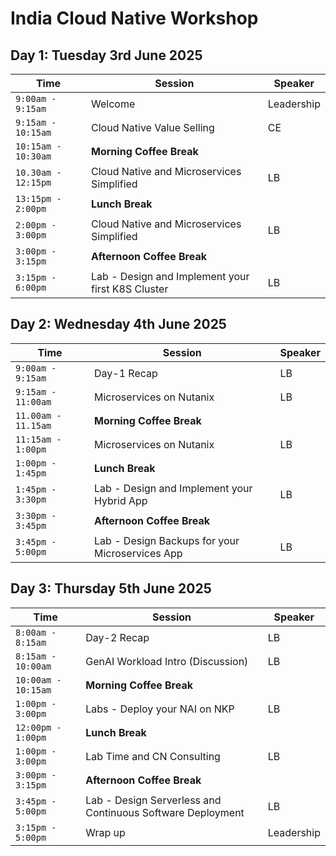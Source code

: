 # India Cloud Native Workshop

## Day 1: Tuesday 3rd June 2025

|  Time | Session | Speaker |
|-------------------------|--------|----------------|
|`9:00am - 9:15am` |  Welcome |  Leadership |
|`9:15am - 10:15am` | Cloud Native Value Selling | CE |
|`10:15am - 10:30am` | **Morning Coffee Break** |
|`10.30am - 12:15pm` | Cloud Native and Microservices Simplified | LB |
|`13:15pm - 2:00pm` | **Lunch Break** |
|`2:00pm - 3:00pm`| Cloud Native and Microservices Simplified | LB |
|`3:00pm - 3:15pm`| **Afternoon Coffee Break** |
|`3:15pm - 6:00pm`| Lab - Design and Implement your first K8S Cluster | LB |


## Day 2: Wednesday 4th June 2025

| Time | Session | Speaker |
|-------------------------|----------|----------------|
|`9:00am - 9:15am` | Day-1 Recap | LB |
|`9:15am - 11:00am`| Microservices on Nutanix  | LB |
|`11.00am - 11.15am` | **Morning Coffee Break** |
|`11:15am - 1:00pm` | Microservices on Nutanix | LB |
|`1:00pm - 1:45pm` | **Lunch Break** |
|`1:45pm - 3:30pm`| Lab - Design and Implement your Hybrid App | LB |
|`3:30pm - 3:45pm` | **Afternoon Coffee Break** |
|`3:45pm - 5:00pm`| Lab - Design Backups for your Microservices App | LB |
                        
## Day 3: Thursday 5th June 2025


| Time | Session | Speaker |
|-------------------------|----------|----------------|
|`8:00am - 8:15am` | Day-2 Recap | LB |
|`8:15am - 10:00am`| GenAI Workload Intro (Discussion) | LB |
|`10:00am - 10:15am`| **Morning Coffee Break** |
|`1:00pm - 3:00pm`| Labs - Deploy your NAI on NKP | LB |
|`12:00pm - 1:00pm` | **Lunch Break** |
|`1:00pm - 3:00pm`| Lab Time and CN Consulting | LB |
|`3:00pm - 3:15pm` | **Afternoon Coffee Break** |
|`3:45pm - 5:00pm`| Lab - Design Serverless and Continuous Software Deployment | LB |
|`3:15pm - 5:00pm`| Wrap up | Leadership |
